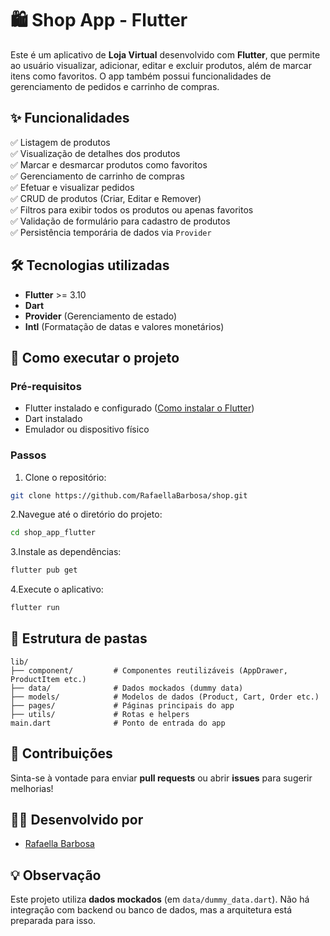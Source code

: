 
# 🛍️ Shop App - Flutter

Este é um aplicativo de **Loja Virtual** desenvolvido com **Flutter**, que permite ao usuário visualizar, adicionar, editar e excluir produtos, além de marcar itens como favoritos. O app também possui funcionalidades de gerenciamento de pedidos e carrinho de compras.

## ✨ Funcionalidades

✅ Listagem de produtos  
✅ Visualização de detalhes dos produtos  
✅ Marcar e desmarcar produtos como favoritos  
✅ Gerenciamento de carrinho de compras  
✅ Efetuar e visualizar pedidos  
✅ CRUD de produtos (Criar, Editar e Remover)  
✅ Filtros para exibir todos os produtos ou apenas favoritos  
✅ Validação de formulário para cadastro de produtos  
✅ Persistência temporária de dados via `Provider`  

## 🛠️ Tecnologias utilizadas

- **Flutter** >= 3.10  
- **Dart**  
- **Provider** (Gerenciamento de estado)  
- **Intl** (Formatação de datas e valores monetários)  

## 🚀 Como executar o projeto

### Pré-requisitos

- Flutter instalado e configurado ([Como instalar o Flutter](https://docs.flutter.dev/get-started/install))
- Dart instalado
- Emulador ou dispositivo físico

### Passos

1. Clone o repositório:

```bash
git clone https://github.com/RafaellaBarbosa/shop.git
```

2.Navegue até o diretório do projeto:

```bash
cd shop_app_flutter
```

3.Instale as dependências:

```bash
flutter pub get
```

4.Execute o aplicativo:

```bash
flutter run
```

## 📂 Estrutura de pastas

```
lib/
├── component/         # Componentes reutilizáveis (AppDrawer, ProductItem etc.)
├── data/              # Dados mockados (dummy data)
├── models/            # Modelos de dados (Product, Cart, Order etc.)
├── pages/             # Páginas principais do app
├── utils/             # Rotas e helpers
main.dart              # Ponto de entrada do app
```

## 🤝 Contribuições

Sinta-se à vontade para enviar **pull requests** ou abrir **issues** para sugerir melhorias!

## 👩‍💻 Desenvolvido por

- [Rafaella Barbosa](https://github.com/RafaellaBarbosa)

## 💡 Observação

Este projeto utiliza **dados mockados** (em `data/dummy_data.dart`). Não há integração com backend ou banco de dados, mas a arquitetura está preparada para isso.
